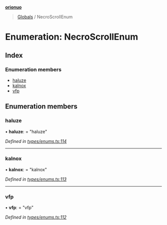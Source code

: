 **[orionuo](../README.md)**

> [Globals](../globals.md) / NecroScrollEnum

# Enumeration: NecroScrollEnum

## Index

### Enumeration members

* [haluze](necroscrollenum.md#haluze)
* [kalnox](necroscrollenum.md#kalnox)
* [vfp](necroscrollenum.md#vfp)

## Enumeration members

### haluze

•  **haluze**:  = "haluze"

*Defined in [types/enums.ts:114](https://github.com/msviha/orionuo/blob/d630079/src/types/enums.ts#L114)*

___

### kalnox

•  **kalnox**:  = "kalnox"

*Defined in [types/enums.ts:113](https://github.com/msviha/orionuo/blob/d630079/src/types/enums.ts#L113)*

___

### vfp

•  **vfp**:  = "vfp"

*Defined in [types/enums.ts:112](https://github.com/msviha/orionuo/blob/d630079/src/types/enums.ts#L112)*
